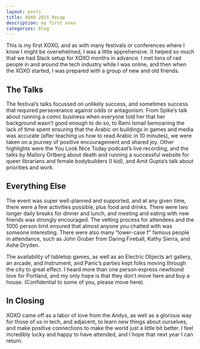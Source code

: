```yaml
---
layout: posts
title: XOXO 2015 Recap
description: my first xoxo
categories: blog
---
```


This is my first XOXO, and as with many festivals or conferences where I know I might be overwhelmed, I was a little apprehensive. It helped so much that we had Slack setup for XOXO months in advance. I met tons of rad people in and around the tech industry while I was online, and then when the XOXO started, I was prepared with a group of new and old friends.

## The Talks

The festival’s talks focussed on unlikely success, and sometimes success that required perseverance against odds or antagonism. From Spike’s talk about running a comic business when everyone told her that her background wasn’t good enough to do so, to Rami Ismail bemoaning the lack of time spent ensuring that the Arabic on buildings in games and media was accurate (after teaching us how to read Arabic in 10 minutes), we were taken on a journey of positive encouragement and shared joy. Other highlights were the You Look Nice Today podcast’s live recording, and the talks by Mallory Ortberg about death and running a successful website for queer librarians and female bodybuilders (I kid), and Amit Gupta’s talk about priorities and work.

## Everything Else

The event was super well-planned and supported, and at any given time, there were a few activities possible, plus food and drinks. There were two longer daily breaks for dinner and lunch, and meeting and eating with new friends was strongly encouraged. The vetting process for attendees and the 1000 person limit ensured that almost anyone you chatted with was someone interesting. There were also many “lower-case f” famous people in attendance, such as John Gruber from Daring Fireball, Kathy Sierra, and Ashe Dryden.

The availability of tabletop games, as well as an Electric Objects art gallery, an arcade, and Instrument, and Panic’s parties kept folks moving through the city to great effect. I heard more than one person express newfound love for Portland, and my only hope is that they don’t move here and buy a house. (Confidential to some of you, please move here).

## In Closing

XOXO came off as a labor of love from the Andys, as well as a glorious way for those of us in tech, and adjacent, to learn new things about ourselves, and make positive connections to make the world just a little bit better. I feel incredibly lucky and happy to have attended, and I hope that next year I can return.